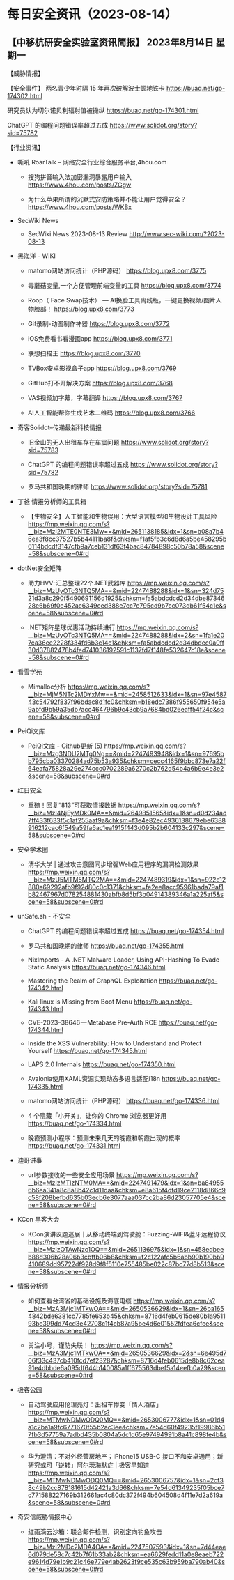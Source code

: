 # 每日安全资讯（2023-08-14）

【中移杭研安全实验室资讯简报】
2023年8月14日 星期一
---------------------------
【威胁情报】

【安全事件】
两名青少年时隔 15 年再次破解波士顿地铁卡
https://buaq.net/go-174302.html

研究员认为切尔诺贝利辐射值被操纵
https://buaq.net/go-174301.html

ChatGPT 的编程问题错误率超过五成
https://www.solidot.org/story?sid=75782

【行业资讯】

- 嘶吼 RoarTalk – 网络安全行业综合服务平台,4hou.com
  - 搜狗拼音输入法加密漏洞暴露用户输入
https://www.4hou.com/posts/ZGgw

  - 为什么苹果所谓的沉默式安防策略并不能让用户觉得安全？
https://www.4hou.com/posts/WKBx

- SecWiki News
  - SecWiki News 2023-08-13 Review
http://www.sec-wiki.com/?2023-08-13

- 黑海洋 - WIKI
  - matomo网站访问统计（PHP源码）
https://blog.upx8.com/3775

  - 毒蘑菇变量,一个方便管理前端变量的工具
https://blog.upx8.com/3774

  - Roop（ Face Swap技术） — AI换脸工具离线版，一键更换视频/图片人物脸部！
https://blog.upx8.com/3773

  - Gif录制-动图制作神器
https://blog.upx8.com/3772

  - iOS免费看书看漫画app
https://blog.upx8.com/3771

  - 联想扫描王
https://blog.upx8.com/3770

  - TVBox安卓影视盒子app
https://blog.upx8.com/3769

  - GitHub打不开解决方案
https://blog.upx8.com/3768

  - VAS视频加字幕，字幕翻译
https://blog.upx8.com/3767

  - AI人工智能帮你生成艺术二维码
https://blog.upx8.com/3766

- 奇客Solidot–传递最新科技情报
  - 旧金山的无人出租车存在车震问题
https://www.solidot.org/story?sid=75783

  - ChatGPT 的编程问题错误率超过五成
https://www.solidot.org/story?sid=75782

  - 罗马共和国晚期的律师
https://www.solidot.org/story?sid=75781

- 丁爸 情报分析师的工具箱
  - 【生物安全】人工智能和生物误用：大型语言模型和生物设计工具风险
https://mp.weixin.qq.com/s?__biz=MzI2MTE0NTE3Mw==&mid=2651138185&idx=1&sn=b08a7b46ea3f8cc37527b5b44111ba8f&chksm=f1af5fb3c6d8d6a5be458295b6114bdcdf3147cfb9a7ceb131df63f4bac84784898c50b78a58&scene=58&subscene=0#rd

- dotNet安全矩阵
  - 助力HVV-汇总整理22个.NET武器库
https://mp.weixin.qq.com/s?__biz=MzUyOTc3NTQ5MA==&mid=2247488288&idx=1&sn=324d7521d3a8c290f5490691156d1925&chksm=fa5abdcdcd2d34dbe8734628e6b69f0e452ac6349ced388e7cc7e795cd9b7cc073db61f54c1e&scene=58&subscene=0#rd

  - .NET矩阵星球优惠活动持续进行
https://mp.weixin.qq.com/s?__biz=MzUyOTc3NTQ5MA==&mid=2247488288&idx=2&sn=1fa1e207ca36ee2228f334fd6b3c14c1&chksm=fa5abdcdcd2d34dbdec0a0ff30d37882478b4fed741036192591c1137fd7f148fe532647c18e&scene=58&subscene=0#rd

- 看雪学苑
  - Mimalloc分析
https://mp.weixin.qq.com/s?__biz=MjM5NTc2MDYxMw==&mid=2458512633&idx=1&sn=97e458743c54792f837f96bdac8d1fc0&chksm=b18edc7386f955650f954e5a9abfd9b59a35db7acc464796b9c43cb9a7684bd026eaff54f24c&scene=58&subscene=0#rd

- PeiQi文库
  - PeiQi文库 - Github更新 (5)
https://mp.weixin.qq.com/s?__biz=Mzg3NDU2MTg0Ng==&mid=2247493948&idx=1&sn=97695bb795cba03370284ad75b53a935&chksm=cecc4165f9bbc873e7a22f64eafa75828a29e274ccc0702289a6270c2b762d54b4a6b9e4e3e2&scene=58&subscene=0#rd

- 红日安全
  - 重磅！回复“813”可获取情报数据
https://mp.weixin.qq.com/s?__biz=MzI4NjEyMDk0MA==&mid=2649851565&idx=1&sn=d0d234ad7ff433f633f5c1af255aaf9a&chksm=f3e4e82ec4936138679ebe6388916212cac6f549a59fa6ac1ea1915f443d095b2b604133c297&scene=58&subscene=0#rd

- 安全学术圈
  - 清华大学 | 通过攻击意图同步增强Web应用程序的漏洞检测效果
https://mp.weixin.qq.com/s?__biz=MzU5MTM5MTQ2MA==&mid=2247489319&idx=1&sn=922e12880a69292afb9f92d80c0c1371&chksm=fe2ee8acc95961bada79af1b82467967d078254881430abfb8d5bf3b04914389346a1a225af5&scene=58&subscene=0#rd

- unSafe.sh - 不安全
  - ChatGPT 的编程问题错误率超过五成
https://buaq.net/go-174354.html

  - 罗马共和国晚期的律师
https://buaq.net/go-174355.html

  - NixImports - A .NET Malware Loader, Using API-Hashing To Evade Static Analysis
https://buaq.net/go-174346.html

  - Mastering the Realm of GraphQL Exploitation
https://buaq.net/go-174342.html

  - Kali linux is Missing from Boot Menu
https://buaq.net/go-174343.html

  - CVE-2023–38646 — Metabase Pre-Auth RCE
https://buaq.net/go-174344.html

  - Inside the XSS Vulnerability: How to Understand and Protect Yourself
https://buaq.net/go-174345.html

  - LAPS 2.0 Internals
https://buaq.net/go-174350.html

  - Avalonia使用XAML资源实现动态多语言适配i18n
https://buaq.net/go-174335.html

  - matomo网站访问统计（PHP源码）
https://buaq.net/go-174336.html

  - 4 个隐藏「小开关」，让你的 Chrome 浏览器更好用
https://buaq.net/go-174334.html

  - 晚霞预测小程序：预测未来几天的晚霞和朝霞出现的概率
https://buaq.net/go-174331.html

- 迪哥讲事
  - url参数接收的一些安全应用场景
https://mp.weixin.qq.com/s?__biz=MzIzMTIzNTM0MA==&mid=2247491479&idx=1&sn=ba849556b6ea341a8c8a8b42c1d11daa&chksm=e8a615f4dfd19ce2118d866c9c58f208befbd635b03ecb6e3077aaa037cc2ba86d23057705e4&scene=58&subscene=0#rd

- KCon 黑客大会
  - KCon演讲议题巡展｜从移动终端到驾驶舱：Fuzzing-WIFI&蓝牙远程协议
https://mp.weixin.qq.com/s?__biz=MzIzOTAwNzc1OQ==&mid=2651136975&idx=1&sn=458edbeeb88d306b28a06b3cbffb06b8&chksm=f2c122afc5b6abb90b190bb9410689dd95722df928d9f8f5110e755485be022c87bc77d8b513&scene=58&subscene=0#rd

- 情报分析师
  - 如何查看台湾省的基础设施及海底电缆
https://mp.weixin.qq.com/s?__biz=MzA3Mjc1MTkwOA==&mid=2650536629&idx=1&sn=26ba1654842bde6381cc7785fe653b45&chksm=8716d4feb0615de80b1a951193bc399dd74cd3e42708c1f4cb87a95be4d6e01552fdfea6cfce&scene=58&subscene=0#rd

  - 关注小号，谨防失联！
https://mp.weixin.qq.com/s?__biz=MzA3Mjc1MTkwOA==&mid=2650536629&idx=2&sn=6e495d706f33c437cb410fcd7ef23287&chksm=8716d4feb0615de8b8c62cea91e4dbbde6a095df644b140085a1ff675563dbef5a14eefb0a29&scene=58&subscene=0#rd

- 极客公园
  - 自动驾驶应用伦理亮灯：出租车惨变「情人酒店」
https://mp.weixin.qq.com/s?__biz=MTMwNDMwODQ0MQ==&mid=2653006777&idx=1&sn=01d4a1c2ba1a9fc6771670f55b2ac3ee&chksm=7e54d60f49235f19986b517fb3d57759a7adbd435b0804a5dc1d65e97494991b8a41c898fe4b&scene=58&subscene=0#rd

  - 华为澄清：不对外经营房地产；iPhone15 USB-C 接口不和安卓通用；新研究或可「逆转」阿尔茨海默症 | 极客早知道
https://mp.weixin.qq.com/s?__biz=MTMwNDMwODQ0MQ==&mid=2653006757&idx=1&sn=2cf38c49b2cc878181615d42421a3d66&chksm=7e54d61349235f05bce7c771588227169b312661ac4c80dc372f494b604508d4f11e7d2a619a&scene=58&subscene=0#rd

- 奇安信威胁情报中心
  - 红雨滴云沙箱：联合邮件检测，识别定向钓鱼攻击
https://mp.weixin.qq.com/s?__biz=MzI2MDc2MDA4OA==&mid=2247507593&idx=1&sn=7d44eae6d079de58c7c42b7f61b33ab2&chksm=ea6629fedd11a0e8eaeb722e9614d79e1b9c21c46e779e4ab2623f9ce535c63b959ba790ab40&scene=58&subscene=0#rd

